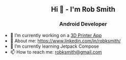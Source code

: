 <h2 align="center">Hi 👋 - I'm Rob Smith</h2>
<h3 align="center">Android Developer</h3>

- 🔭 I’m currently working on a [3D Printer App](https://www.radicalcompany.com/case-studies/study/objectscity1)
- 📄 About me: https://www.linkedin.com/in/robksmith/
- 🌱 I’m currently learning Jetpack Compose
- 📫 How to reach me: robksmith@gmail.com



<!--
**robksmith/robksmith** is a ✨ _special_ ✨ repository because its `README.md` (this file) appears on your GitHub profile.

Here are some ideas to get you started:

- 🔭 I’m currently working on ...
- 🌱 I’m currently learning ...
- 👯 I’m looking to collaborate on ...
- 🤔 I’m looking for help with ...
- 💬 Ask me about ...
- 📫 How to reach me: ...
- 😄 Pronouns: ...
- ⚡ Fun fact: ...
-->
